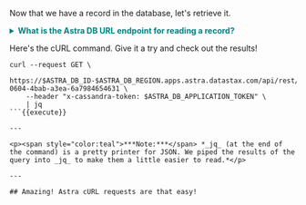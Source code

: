 
Now that we have a record in the database, let's retrieve it.

<details>
  <summary style="color:teal"><b>What is the Astra DB URL endpoint for reading a record?</b></summary>
  <hr>

We use the same URL we used to create the record, except we also append the record's ID, which is the primary key in the table.

The end of the URL, will look something like this.
```/v2/keyspaces/betterbotz/products/e9b6c02d-0604-4bab-a3ea-6a7984654631```
  <hr>
</details>


Here's the cURL command. Give it a try and check out the results!

```
curl --request GET \
    https://$ASTRA_DB_ID-$ASTRA_DB_REGION.apps.astra.datastax.com/api/rest/v2/keyspaces/$ASTRA_DB_KEYSPACE/products/e9b6c02d-0604-4bab-a3ea-6a7984654631 \
    --header "x-cassandra-token: $ASTRA_DB_APPLICATION_TOKEN" \
    | jq
```{{execute}}

---

<p><span style="color:teal">***Note:***</span> *_jq_ (at the end of the command) is a pretty printer for JSON. We piped the results of the query into _jq_ to make them a little easier to read.*</p>

---

## Amazing! Astra cURL requests are that easy!
